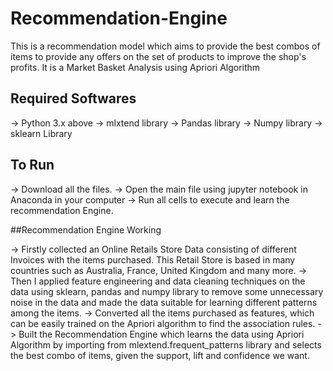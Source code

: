 # Recommendation-Engine

This is a recommendation model which aims to provide the best combos of items to provide any offers on the set of products to improve the shop's profits.
It is a Market Basket Analysis using Apriori Algorithm

## Required Softwares

-> Python 3.x above
-> mlxtend library
-> Pandas library
-> Numpy library
-> sklearn Library

## To Run
-> Download all the files.
-> Open the main file using jupyter notebook in Anaconda in your computer
-> Run all cells to execute and learn the recommendation Engine.


##Recommendation Engine Working

-> Firstly collected an Online Retails Store Data consisting of different Invoices with the items purchased. This Retail Store is based in many countries such as Australia, France, United Kingdom and many more.
-> Then I applied feature engineering and data cleaning techniques on the data using sklearn, pandas and numpy library to remove some unnecessary noise in the data and made the data suitable for learning different patterns among the items.
-> Converted all the items purchased as features, which can be easily trained on the Apriori algorithm to find the association rules.
-> Built the Recommendation Engine which learns the data using Apriori Algorithm by importing from mlextend.frequent_patterns library and selects the best combo of items, given the support, lift and confidence we want.


